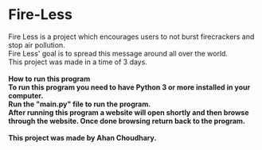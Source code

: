 # Fire-Less
Fire Less is a project which encourages users to not burst firecrackers and stop air pollution.<br />
Fire Less' goal is to spread this message around all over the world.<br />
This project was made in a time of 3 days.<br /><br />
<b>How to run this program<b><br />
To run this program you need to have Python 3 or more installed in your computer.<br />
Run the "main.py" file to run the program.<br />
After running this program a website will open shortly and then browse through the website. Once done browsing return back to the program.<br /><br />
This project was made by Ahan Choudhary.
